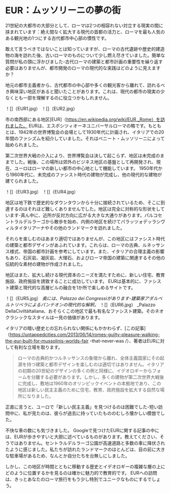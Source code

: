 # EUR：ムッソリーニの夢の街

21世紀の大都市の大部分として、ローマは2つの相容れない対立する現実の間に挟まれています：絶え間なく拡大する現代の首都の活力と、ローマを最も人気のある観光地の1つにする古代都市中心部の慣性です。

敢えて言うべきではないことは知っていますが、ローマの古代遺跡や歴史的建造物の海を訪れた後、古いローマのものについて少し燃え尽きていました。簡単な質問が私の頭に浮かびました-古代ローマの建築と都市計画の重要性を繰り返す必要はありませんが、都市開発のローマの現代的な実践はどのように見えますか？

地元の都市主義者から、古代都市の中心部や多くの観光客から離れて、訪れるべき興味深い地区があると聞いたことがあります。これは、現代の都市の現実の少なくとも一部を理解するのに役立つかもしれません。

！[]（EUR1.jpg）
！[]（EUR2.jpg）

市の南西部にある地区[EUR]（https://en.wikipedia.org/wiki/EUR,_Rome）を訪れました。 EURは、エスポシツィオーネユニバーサルローマの略です。もともとは、1942年の世界博覧会の会場として1930年代に計画され、イタリアでの20年間のファシズムを紹介していました。それはベニート・ムッソリーニによって始められました。

第二次世界大戦の介入により、世界博覧会は決して起こらず、地区は未完成のままでした。戦後、この場所は郊外のビジネス地区の基盤として再開発され、現在、ユーロはローマの新しい都市の中心地として機能しています。 1950年代から1960年代に、未完成のファシスト時代の建物が完成し、他の現代的な建物が建てられました。

！[]（EUR3.jpg）
！[]（EUR4.jpg）

地区は地下鉄で歴史的なダウンタウンから十分に接続されているため、そこに到達するのはそれほど難しくありませんでした。地区は完全に対称的な形状をしています-真ん中に、近所が反対方向に広がる大きな大通りがあります。パルコセントラルデルラーゴから散歩を始め、内側の地区を続けてパラッツォデッラシヴィルタイタリアーナやその他のランドマークを訪れました。

それらを楽しむのはあまり適切ではありませんが、この地区にはファシスト時代の建築と都市デザインがあふれています。これらは、ローマの古典、ルネッサンス様式、帝国の都市計画を参考にしています。また、イタリアの合理主義の影響もあり、石灰岩、凝灰岩、大理石、およびローマ帝国の建築に関連するその他の伝統的な素材の建物が作成されました。

地区はまた、拡大し続ける現代資本のニーズを満たすために、新しい住宅、教育施設、政府施設を誘致することに成功しています。 EURは基本的に、ファシスト建築と現代的な高層ビルの融合を1か所で楽しめるサイトです。

！[]（EUR5.jpg）
_奥には、Palazzo dei Congressiがあります-建築家アダルベルトリベラによるパンテオンの現代的な解釈。_
！[]（EUR6.jpg）
_Palazzo DellaCiviltàItaliana、おそらくこの地区で最も有名なファシスト建築。そのネオクラシックなスタイルは一見の価値があります。

イタリアの暗い歴史との忘れられない関係にもかかわらず、[この記事]（https://untappedcities.com/2013/06/14/romes-guilty-pleasure-walking-the-eur-built-for-mussolinis-worlds-fair -that-never-was /）、著者はEURに対して有利な立場を取ります。

>ローマの古典的かつルネッサンスの象徴から離れ、全体主義国家にその起源を持つ建築と都市デザインを楽しむのは適切ではありません。イタリアの初期の20世紀のデザインの多くの例と同様に、イデオロギーからフォームを分離する必要があります。しかし、多くの建物が第二次世界大戦後に完成し、敷地は1960年のオリンピックイベントの本拠地であり、この地区は新しい民主主義のために住宅、教育、政府施設を拡大する自然な場所になりました。

正直に言うと、ユーロで「新しい民主主義」を見つけるのは困難でした-短い訪問中に、私が見たのは、彼らが過去に持っていたもののむしろ懐かしい模倣でした。

不快な車の数にも気づきました。 Googleで見つけたEURに関する記事の中には、EURが歩きやすいと大胆に述べているものがあります。教えてください、そうではありません。セントラルデルラーゴ公園が高速道路と多数の車に降伏されたように感じました。私たちが訪れたランドマークのほとんどは、目の前に大きな駐車場があるため、なんとか自分たちを台無しにしました。

しかし、この地区が時間とともに移動する歴史とイデオロギーの複雑な層の上にどのように位置するかを見るのは確かに魅力的で教育的です。 EURへの訪問は、きっとあなたのローマ旅行をもう少し特別でユニークなものにするでしょう。